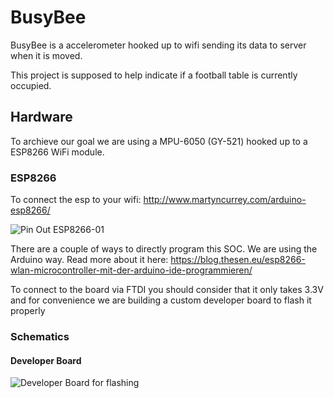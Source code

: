 # BusyBee
BusyBee is a accelerometer hooked up to wifi sending its data to server when it is moved.

This project is supposed to help indicate if a football table is currently occupied.

## Hardware

To archieve our goal we are using a MPU-6050 (GY-521) hooked up to a ESP8266 WiFi module.

### ESP8266
To connect the esp to your wifi: http://www.martyncurrey.com/arduino-esp8266/

![Pin Out ESP8266-01](http://cdn.instructables.com/FEO/6592/ICNNIGDJ/FEO6592ICNNIGDJ.MEDIUM.jpg)

There are a couple of ways to directly program this SOC. We are using the Arduino way.
Read more about it here: https://blog.thesen.eu/esp8266-wlan-microcontroller-mit-der-arduino-ide-programmieren/

To connect to the board via FTDI you should consider that it only takes 3.3V and for
convenience we are building a custom developer board to flash it properly

### Schematics

#### Developer Board

![Developer Board for flashing](https://blog.thesen.eu/wp-content/uploads/2015/04/esp8266-progboard.png)